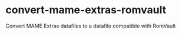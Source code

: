 # convert-mame-extras-romvault
Convert MAME Extras datafiles to a datafile compatible with RomVault
